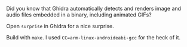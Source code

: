 Did you know that Ghidra automatically detects and renders image and audio files embedded in a binary, including animated GIFs?

Open `surprise` in Ghidra for a nice surprise.

Build with `make`. I used `CC=arm-linux-androideabi-gcc` for the heck of it.
